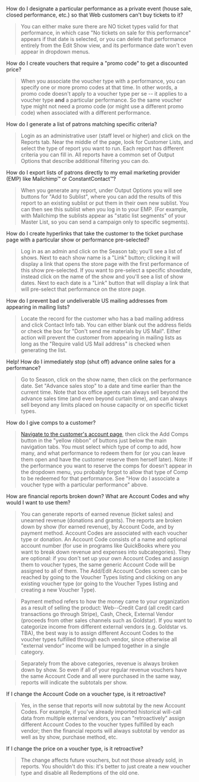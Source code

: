 How do I designate a particular performance as a private event (house sale, closed performance, etc.) so that Web customers can't buy tickets to it?

> You can either make sure there are NO ticket types valid for that performance, in which case "No tickets on sale for this performance" appears if that date is selected, or you can delete that performance entirely from the Edit Show view, and its performance date won't even appear in dropdown menus. 

How do I create vouchers that require a "promo code" to get a discounted price?

> When you associate the voucher type with a performance, you can specify one or more promo codes at that time.  In other words, a promo code doesn't apply to a voucher type per se -- it applies to a voucher type **and** a particular performance.  So the same voucher type might not need a promo code (or might use a different promo code) when associated with a different performance.

How do I generate a list of patrons matching specific criteria?

> Login as an administrative user (staff level or higher) and click on the Reports tab.  Near the middle of the page, look for Customer Lists, and select the type of report you want to run.  Each report has different criteria you can fill in.  All reports have a common set of Output Options that describe additional filtering you can do.

How do I export lists of patrons directly to my email marketing provider (EMP) like Mailchimp™ or ConstantContact™?

> When you generate any report, under Output Options you will see buttons for "Add to Sublist", where you can add the results of this report to an existing sublist or put them in their own new sublist.  You can then see this sublist when you log in to your EMP.  (For example, with Mailchimp the sublists appear as "static list segments" of your Master List, so you can send a campaign only to specific segments).

How do I create hyperlinks that take the customer to the ticket purchase page with a particular show or performance pre-selected? 

> Log in as an admin and click on the Season tab; you'll see a list of shows.  Next to each show name is a "Link" button; clicking it will display a link that opens the store page with the first performance of this show pre-selected.  If you want to pre-select a specific showdate, instead click on the name of the show and you'll see a list of show dates.  Next to each date is a "Link" button that will display a link that will pre-select that performance on the store page.

How do I prevent bad or undeliverable US mailing addresses from appearing in mailing lists?

> Locate the record for the customer who has a bad mailing address and click Contact Info tab.  You can either blank out the address fields or check the box for "Don't send me materials by US Mail".  Either action will prevent the customer from appearing in mailing lists as long as the "Require valid US Mail address" is checked when generating the list. 

Help! How do I immediately stop (shut off) advance online sales for a performance?

> Go to Season, click on the show name, then click on the performance date. Set "Advance sales stop" to a date and time earlier than the current time. Note that box office agents can always sell beyond the advance sales time (and even beyond curtain time), and can always sell beyond any limits placed on house capacity or on specific ticket types.

How do I give comps to a customer?

> [Navigate to the customer's account page](https://github.com/armandofox/audience1st/wiki/7.-Working-with-Customer-Records), then click the Add Comps button in the "yellow ribbon" of buttons just below the main navigation tabs. You must select which type of comp to add, how many, and what performance to redeem them for (or you can leave them open and have the customer reserve them herself later). Note: If the performance you want to reserve the comps for doesn't appear in the dropdown menu, you probably forgot to allow that type of Comp to be redeemed for that performance. See "How do I associate a voucher type with a particular performance" above.

How are financial reports broken down? What are Account Codes and why would I want to use them?

> You can generate reports of earned revenue (ticket sales) and unearned revenue (donations and grants). The reports are broken down by show (for earned revenue), by Account Code, and by payment method. Account Codes are associated with each voucher type or donation. An Account Code consists of a name and optional account number (for use in programs like QuickBooks where you want to break down revenue and expenses into subcategories). They are optional: if you don't set up your own Account Codes and assign them to voucher types, the same generic Account Code will be assigned to all of them. The Add/Edit Account Codes screen can be reached by going to the Voucher Types listing and clicking on any existing voucher type (or going to the Voucher Types listing and creating a new Voucher Type). 

> Payment method refers to how the money came to your organization as a result of selling the product: Web--Credit Card (all credit card transactions go through Stripe), Cash, Check, External Vendor (proceeds from other sales channels such as Goldstar). If you want to categorize income from different external vendors (e.g. Goldstar vs. TBA), the best way is to assign different Account Codes to the voucher types fulfilled through each vendor, since otherwise all "external vendor" income will be lumped together in a single category. 

> Separately from the above categories, revenue is always broken down by show. So even if all of your regular revenue vouchers have the same Account Code and all were purchased in the same way, reports will indicate the subtotals per show. 

If I change the Account Code on a voucher type, is it retroactive?

> Yes, in the sense that reports will now subtotal by the new Account Codes. For example, if you've already imported historical will-call data from multiple external vendors, you can "retroactively" assign different Account Codes to the voucher types fulfilled by each vendor; then the financial reports will always subtotal by vendor as well as by show, purchase method, etc.

If I change the price on a voucher type, is it retroactive?

> The change affects future vouchers, but not those already sold, in reports.  You shouldn't do this: it's better to just create a new voucher type and disable all Redemptions of the old one.
